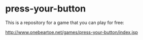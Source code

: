 press-your-button
=================

This is a repository for a game that you can play for free:

http://www.onebeartoe.net/games/press-your-button/index.jsp
